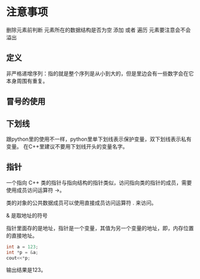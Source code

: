 # 注意事项
删除元素前判断 元素所在的数据结构是否为空
添加 或者 遍历 元素要注意会不会溢出

## 定义
非严格递增序列：指的就是整个序列是从小到大的，但是里边会有一些数字会在它本身周围有重复。

## 冒号的使用

## 下划线
跟python里的使用不一样，python里单下划线表示保护变量，双下划线表示私有变量。
在C++里建议不要用下划线开头的变量名字。

## 指针
一个指向 C++ 类的指针与指向结构的指针类似，访问指向类的指针的成员，需要使用成员访问运算符 ->。

类的对象的公共数据成员可以使用直接成员访问运算符 . 来访问。

& 是取地址的符号

指针里面存的是地址，指针是一个变量，其值为另一个变量的地址，即，内存位置的直接地址。

```cpp
int a = 123;
int *p = &a;
cout<<*p;
```
输出结果是123。
